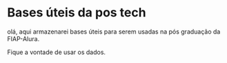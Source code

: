 # Bases úteis da pos tech
olá, aqui armazenarei bases úteis para serem usadas na pós graduação da FIAP-Alura.

Fique a vontade de usar os dados.
